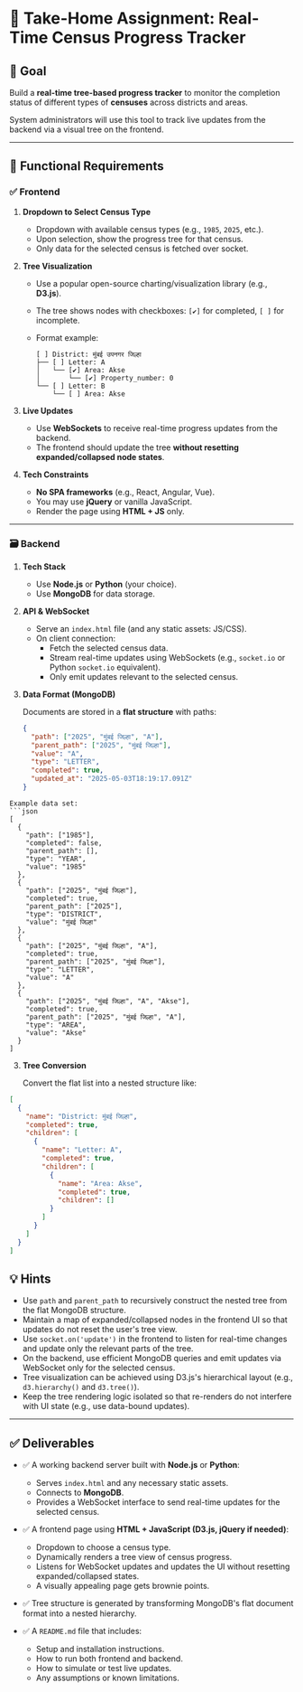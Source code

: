 # 📌 Take-Home Assignment: Real-Time Census Progress Tracker

## 🎯 Goal

Build a **real-time tree-based progress tracker** to monitor the completion status of different types of **censuses** across districts and areas. 

System administrators will use this tool to track live updates from the backend via a visual tree on the frontend.

---

## 🔧 Functional Requirements

### ✅ Frontend

1. **Dropdown to Select Census Type**
   - Dropdown with available census types (e.g., `1985`, `2025`, etc.).
   - Upon selection, show the progress tree for that census.
   - Only data for the selected census is fetched over socket.

2. **Tree Visualization**
   - Use a popular open-source charting/visualization library (e.g., **D3.js**).
   - The tree shows nodes with checkboxes: `[✔]` for completed, `[ ]` for incomplete.
   - Format example:

     ```
     [ ] District: मुंबई उपनगर जिल्हा
     ├── [ ] Letter: A
     │   └── [✔] Area: Akse
     │       └── [✔] Property_number: 0
     └── [ ] Letter: B
         └── [ ] Area: Akse
     ```

3. **Live Updates**
   - Use **WebSockets** to receive real-time progress updates from the backend.
   - The frontend should update the tree **without resetting expanded/collapsed node states**.

4. **Tech Constraints**
   - **No SPA frameworks** (e.g., React, Angular, Vue).
   - You may use **jQuery** or vanilla JavaScript.
   - Render the page using **HTML + JS** only.

---

### 🗃️ Backend

1. **Tech Stack**
   - Use **Node.js** or **Python** (your choice).
   - Use **MongoDB** for data storage.

2. **API & WebSocket**
   - Serve an `index.html` file (and any static assets: JS/CSS).
   - On client connection:
     - Fetch the selected census data.
     - Stream real-time updates using WebSockets (e.g., `socket.io` or Python `socket.io` equivalent).
     - Only emit updates relevant to the selected census.

3. **Data Format (MongoDB)**

   Documents are stored in a **flat structure** with paths:

   ```json
   {
     "path": ["2025", "मुंबई जिल्हा", "A"],
     "parent_path": ["2025", "मुंबई जिल्हा"],
     "value": "A",
     "type": "LETTER",
     "completed": true,
     "updated_at": "2025-05-03T18:19:17.091Z"
   }
```
Example data set:
```json
[
  {
    "path": ["1985"],
    "completed": false,
    "parent_path": [],
    "type": "YEAR",
    "value": "1985"
  },
  {
    "path": ["2025", "मुंबई जिल्हा"],
    "completed": true,
    "parent_path": ["2025"],
    "type": "DISTRICT",
    "value": "मुंबई जिल्हा"
  },
  {
    "path": ["2025", "मुंबई जिल्हा", "A"],
    "completed": true,
    "parent_path": ["2025", "मुंबई जिल्हा"],
    "type": "LETTER",
    "value": "A"
  },
  {
    "path": ["2025", "मुंबई जिल्हा", "A", "Akse"],
    "completed": true,
    "parent_path": ["2025", "मुंबई जिल्हा", "A"],
    "type": "AREA",
    "value": "Akse"
  }
]
```

3. **Tree Conversion**

    Convert the flat list into a nested structure like:

```json
[
  {
    "name": "District: मुंबई जिल्हा",
    "completed": true,
    "children": [
      {
        "name": "Letter: A",
        "completed": true,
        "children": [
          {
            "name": "Area: Akse",
            "completed": true,
            "children": []
          }
        ]
      }
    ]
  }
]
```

## 💡 Hints

- Use `path` and `parent_path` to recursively construct the nested tree from the flat MongoDB structure.
- Maintain a map of expanded/collapsed nodes in the frontend UI so that updates do not reset the user's tree view.
- Use `socket.on('update')` in the frontend to listen for real-time changes and update only the relevant parts of the tree.
- On the backend, use efficient MongoDB queries and emit updates via WebSocket only for the selected census.
- Tree visualization can be achieved using D3.js's hierarchical layout (e.g., `d3.hierarchy()` and `d3.tree()`).
- Keep the tree rendering logic isolated so that re-renders do not interfere with UI state (e.g., use data-bound updates).

---

## ✅ Deliverables

- ✅ A working backend server built with **Node.js** or **Python**:
  - Serves `index.html` and any necessary static assets.
  - Connects to **MongoDB**.
  - Provides a WebSocket interface to send real-time updates for the selected census.

- ✅ A frontend page using **HTML + JavaScript (D3.js, jQuery if needed)**:
  - Dropdown to choose a census type.
  - Dynamically renders a tree view of census progress.
  - Listens for WebSocket updates and updates the UI without resetting expanded/collapsed states.
  - A visually appealing page gets brownie points.

- ✅ Tree structure is generated by transforming MongoDB's flat document format into a nested hierarchy.

- ✅ A `README.md` file that includes:
  - Setup and installation instructions.
  - How to run both frontend and backend.
  - How to simulate or test live updates.
  - Any assumptions or known limitations.
